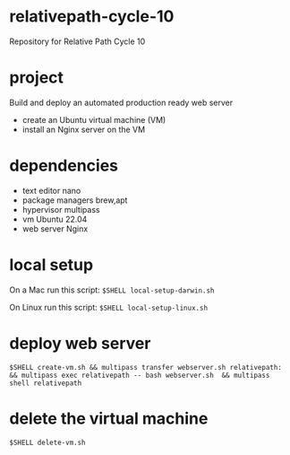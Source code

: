 # relativepath-cycle-10
Repository for Relative Path Cycle 10

# project
Build and deploy an automated production ready web server
 - create an Ubuntu virtual machine (VM)
 - install an Nginx server on the VM

# dependencies
 - text editor nano
 - package managers brew,apt
 - hypervisor multipass
 - vm Ubuntu 22.04
 - web server Nginx

# local setup
On a Mac run this script:
`$SHELL local-setup-darwin.sh`

On Linux run this script:
 `$SHELL local-setup-linux.sh`

# deploy web server 
 `$SHELL create-vm.sh && multipass transfer webserver.sh relativepath: && multipass exec relativepath -- bash webserver.sh  && multipass shell relativepath`

# delete the virtual machine
 `$SHELL delete-vm.sh`

